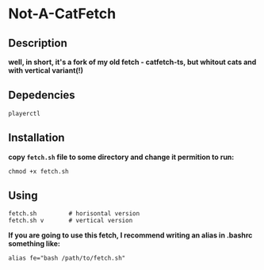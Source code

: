 # Not-A-CatFetch

## Description

**well, in short, it's a fork of my old fetch - catfetch-ts, but whitout cats and with vertical variant(!)**

## Depedencies

`playerctl`

## Installation

**copy `fetch.sh` file to some directory and change it permition to run:**
```
chmod +x fetch.sh
```

## Using
```
fetch.sh         # horisontal version
fetch.sh v       # vertical version
```

**If you are going to use this fetch, I recommend writing an alias in .bashrc something like:**
```
alias fe="bash /path/to/fetch.sh"
```
